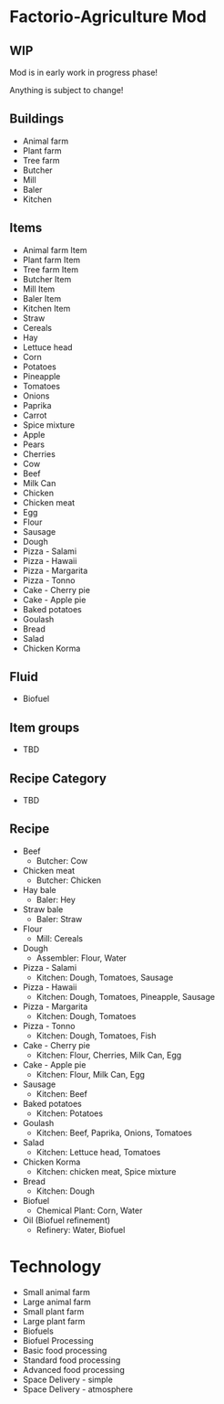 # Factorio-Agriculture Mod

## WIP
Mod is in early work in progress phase!

Anything is subject to change!

## Buildings
- Animal farm
- Plant farm
- Tree farm
- Butcher
- Mill
- Baler 
- Kitchen

## Items
- Animal farm Item
- Plant farm Item
- Tree farm Item
- Butcher Item
- Mill Item
- Baler Item
- Kitchen Item
- Straw
- Cereals
- Hay
- Lettuce head
- Corn
- Potatoes
- Pineapple
- Tomatoes
- Onions
- Paprika
- Carrot
- Spice mixture
- Apple
- Pears
- Cherries
- Cow
- Beef
- Milk Can
- Chicken
- Chicken meat
- Egg
- Flour
- Sausage
- Dough
- Pizza - Salami
- Pizza - Hawaii
- Pizza - Margarita
- Pizza - Tonno
- Cake - Cherry pie
- Cake - Apple pie
- Baked potatoes
- Goulash
- Bread
- Salad
- Chicken Korma

## Fluid
- Biofuel

## Item groups
- TBD

## Recipe Category
- TBD

## Recipe
- Beef
  - Butcher: Cow
- Chicken meat
  - Butcher: Chicken
- Hay bale
  - Baler: Hey
- Straw bale
  - Baler: Straw
- Flour
  - Mill: Cereals
- Dough
  - Assembler: Flour, Water
- Pizza - Salami
  - Kitchen: Dough, Tomatoes, Sausage
- Pizza - Hawaii
  - Kitchen: Dough, Tomatoes, Pineapple, Sausage
- Pizza - Margarita
  - Kitchen: Dough, Tomatoes
- Pizza - Tonno
  - Kitchen: Dough, Tomatoes, Fish
- Cake - Cherry pie
  - Kitchen: Flour, Cherries, Milk Can, Egg
- Cake - Apple pie
  - Kitchen: Flour, Milk Can, Egg
- Sausage
  - Kitchen: Beef
- Baked potatoes
  - Kitchen: Potatoes
- Goulash
  - Kitchen: Beef, Paprika, Onions, Tomatoes
- Salad
  - Kitchen: Lettuce head, Tomatoes
- Chicken Korma
  - Kitchen: chicken meat,  Spice mixture
- Bread
  - Kitchen: Dough
- Biofuel
  - Chemical Plant: Corn, Water
- Oil (Biofuel refinement)
  - Refinery: Water, Biofuel

# Technology
- Small animal farm
- Large animal farm
- Small plant farm
- Large plant farm
- Biofuels
- Biofuel Processing
- Basic food processing
- Standard food processing
- Advanced food processing
- Space Delivery - simple
- Space Delivery - atmosphere